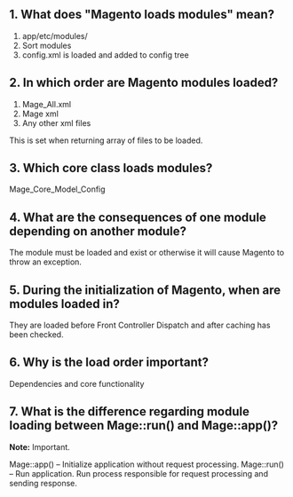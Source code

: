 ## 1. What does "Magento loads modules" mean?

1. app/etc/modules/
2. Sort modules
3. config.xml is loaded and added to config tree

## 2. In which order are Magento modules loaded?

1. Mage_All.xml
2. Mage xml
3. Any other xml files

This is set when returning array of files to be loaded.

## 3. Which core class loads modules?

Mage_Core_Model_Config

## 4. What are the consequences of one module depending on another module?

The module must be loaded and exist or otherwise it will cause Magento to throw an exception.

## 5. During the initialization of Magento, when are modules loaded in?

They are loaded before Front Controller Dispatch and after caching has been checked.

## 6. Why is the load order important?

Dependencies and core functionality

## 7. What is the difference regarding module loading between Mage::run() and Mage::app()?

**Note:** Important.

Mage::app() – Initialize application without request processing.
Mage::run() – Run application. Run process responsible for request processing and sending response.
